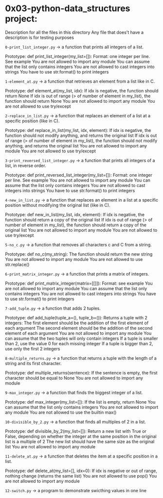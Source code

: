 
# 0x03-python-data_structures project:

Description for all the files in this directory Any file that does't have a description is for testing purposes

`0-print_list_integer.py`  -> a function that prints all integers of a list.

Prototype: def print_list_integer(my_list=[]): Format: one integer per line. See example You are not allowed to import any module You can assume that the list only contains integers You are not allowed to cast integers into strings You have to use str.format() to print integers

`1-element_at.py`  -> a function that retrieves an element from a list like in C.

Prototype: def element_at(my_list, idx): If idx is negative, the function should return None If idx is out of range (> of number of element in my_list), the function should return None You are not allowed to import any module You are not allowed to use try/except

`2-replace_in_list.py`  -> a function that replaces an element of a list at a specific position (like in C).

Prototype: def replace_in_list(my_list, idx, element): If idx is negative, the function should not modify anything, and returns the original list If idx is out of range (> of number of element in my_list), the function should not modify anything, and returns the original list You are not allowed to import any module You are not allowed to use try/except

`3-print_reversed_list_integer.py`  -> a function that prints all integers of a list, in reverse order.

Prototype: def print_reversed_list_integer(my_list=[]): Format: one integer per line. See example You are not allowed to import any module You can assume that the list only contains integers You are not allowed to cast integers into strings You have to use str.format() to print integers

`4-new_in_list.py`  -> a function that replaces an element in a list at a specific position without modifying the original list (like in C).

Prototype: def new_in_list(my_list, idx, element): If idx is negative, the function should return a copy of the original list If idx is out of range (> of number of element in my_list), the function should return a copy of the original list You are not allowed to import any module You are not allowed to use try/except

`5-no_c.py`  -> a function that removes all characters c and C from a string.

Prototype: def no_c(my_string): The function should return the new string You are not allowed to import any module You are not allowed to use str.replace()

`6-print_matrix_integer.py`  -> a function that prints a matrix of integers.

Prototype: def print_matrix_integer(matrix=[[]]): Format: see example You are not allowed to import any module You can assume that the list only contains integers You are not allowed to cast integers into strings You have to use str.format() to print integers

`7-add_tuple.py`  -> a function that adds 2 tuples.

Prototype: def add_tuple(tuple_a=(), tuple_b=()): Returns a tuple with 2 integers: The first element should be the addition of the first element of each argument The second element should be the addition of the second element of each argument You are not allowed to import any module You can assume that the two tuples will only contain integers If a tuple is smaller than 2, use the value 0 for each missing integer If a tuple is bigger than 2, use only the first 2 integers

`8-multiple_returns.py`  -> a function that returns a tuple with the length of a string and its first character.

Prototype: def multiple_returns(sentence): If the sentence is empty, the first character should be equal to None You are not allowed to import any module

`9-max_integer.py`  -> a function that finds the biggest integer of a list.

Prototype: def max_integer(my_list=[]): If the list is empty, return None You can assume that the list only contains integers You are not allowed to import any module You are not allowed to use the builtin max()

`10-divisible_by_2.py`  -> a function that finds all multiples of 2 in a list.

Prototype: def divisible_by_2(my_list=[]): Return a new list with True or False, depending on whether the integer at the same position in the original list is a multiple of 2 The new list should have the same size as the original list You are not allowed to import any module

`11-delete_at.py`  -> a function that deletes the item at a specific position in a list.

Prototype: def delete_at(my_list=[], idx=0): If idx is negative or out of range, nothing change (returns the same list) You are not allowed to use pop() You are not allowed to import any module

`12-switch.py`  -> a program to demonstrate swicthing values in one line